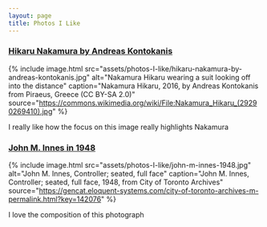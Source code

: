 ```yaml
---
layout: page
title: Photos I Like
---
```


### [Hikaru Nakamura by Andreas Kontokanis](https://commons.wikimedia.org/wiki/File:Nakamura_Hikaru_(29290269410).jpg)

{% include image.html 
    src="assets/photos-I-like/hikaru-nakamura-by-andreas-kontokanis.jpg"
    alt="Nakamura Hikaru wearing a suit looking off into the distance" 
    caption="Nakamura Hikaru, 2016, by Andreas Kontokanis from Piraeus, Greece (CC BY-SA 2.0)"
    source="https://commons.wikimedia.org/wiki/File:Nakamura_Hikaru_(29290269410).jpg"
%}

I really like how the focus on this image really highlights Nakamura


### [John M. Innes in 1948](https://gencat.eloquent-systems.com/city-of-toronto-archives-m-permalink.html?key=142076)

{% include image.html 
    src="assets/photos-I-like/john-m-innes-1948.jpg" 
    alt="John M. Innes, Controller; seated, full face" 
    caption="John M. Innes, Controller; seated, full face, 1948, from City of Toronto Archives"
    source="https://gencat.eloquent-systems.com/city-of-toronto-archives-m-permalink.html?key=142076"
%}

I love the composition of this photograph
